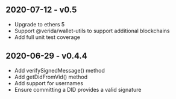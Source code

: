 
2020-07-12 - v0.5
-----------------------

- Upgrade to ethers 5
- Support @verida/wallet-utils to support additional blockchains
- Add full unit test coverage

2020-06-29 - v0.4.4
-----------------------

- Add verifySignedMessage() method
- Add getDidFromVid() method
- Add support for usernames
- Ensure committing a DID provides a valid signature
